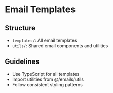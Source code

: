 # Email Templates

## Structure
- `templates/`: All email templates
- `utils/`: Shared email components and utilities

## Guidelines
- Use TypeScript for all templates
- Import utilities from @/emails/utils
- Follow consistent styling patterns
